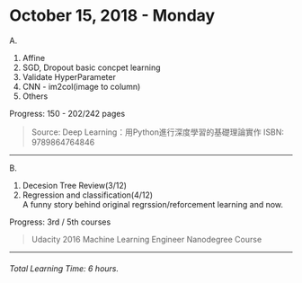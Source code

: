 # October 15, 2018 - Monday

A. 

1. Affine
2. SGD, Dropout basic concpet learning
3. Validate HyperParameter
4. CNN - im2col(image to column)
5. Others

Progress: 150 - 202/242 pages
> Source: Deep Learning：用Python進行深度學習的基礎理論實作
> ISBN: 9789864764846

---

B.

1. Decesion Tree Review(3/12)
2. Regression and classification(4/12)  
A funny story behind original regrssion/reforcement learning and now.

Progress: 3rd / 5th courses
> Udacity 2016 Machine Learning Engineer Nanodegree Course
---
###### Total Learning Time: 6 hours. 